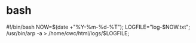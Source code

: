 # bash


#!/bin/bash
NOW=$(date +"%Y-%m-%d-%T");
LOGFILE="log-$NOW.txt";
/usr/bin/arp -a > /home/cwc/html/logs/$LOGFILE;
